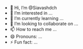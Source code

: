 - 👋 Hi, I’m @Siavashdch
- 👀 I’m interested in ...
- 🌱 I’m currently learning ...
- 💞️ I’m looking to collaborate on ...
- 📫 How to reach me ...
- 😄 Pronouns: ...
- ⚡ Fun fact: ...

<!---
Siavashdch/Siavashdch is a ✨ special ✨ repository because its `README.md` (this file) appears on your GitHub profile.
You can click the Preview link to take a look at your changes.
--->
